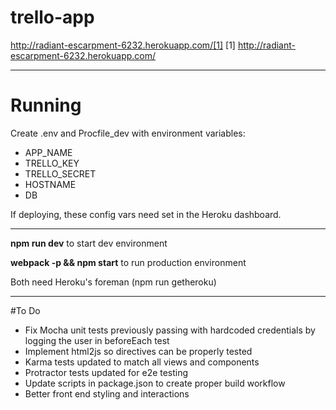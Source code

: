# trello-app

http://radiant-escarpment-6232.herokuapp.com/[1]
[1] http://radiant-escarpment-6232.herokuapp.com/

---------------

# Running

Create .env and Procfile_dev with environment variables:

 - APP_NAME
 - TRELLO_KEY
 - TRELLO_SECRET
 - HOSTNAME
 - DB

If deploying, these config vars need set in the Heroku dashboard.

---------------

**npm run dev** to start dev environment

**webpack -p && npm start** to run production environment

Both need Heroku's foreman (npm run getheroku)

---------------

#To Do

 - Fix Mocha unit tests previously passing with hardcoded credentials by logging the user in beforeEach test
 - Implement html2js so directives can be properly tested
 - Karma tests updated to match all views and components
 - Protractor tests updated for e2e testing
 - Update scripts in package.json to create proper build workflow
 - Better front end styling and interactions
